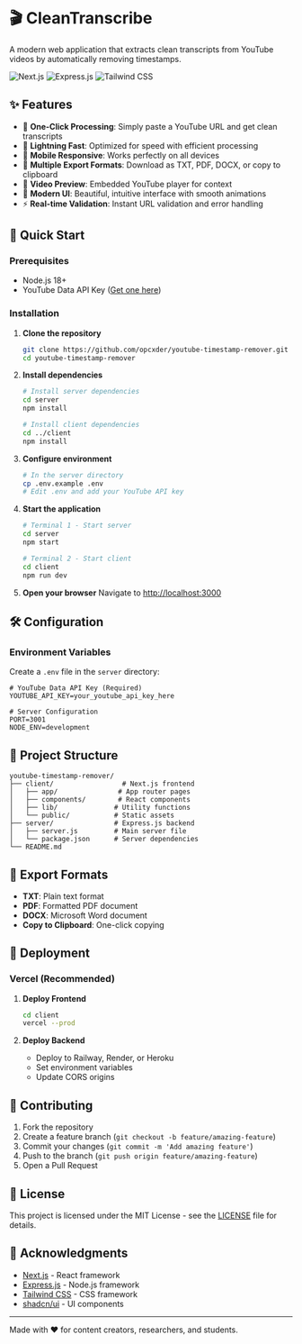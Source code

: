 # 🎬 CleanTranscribe

A modern web application that extracts clean transcripts from YouTube videos by automatically removing timestamps.

![Next.js](https://img.shields.io/badge/Next.js-14.2.5-black?style=for-the-badge&logo=next.js)
![Express.js](https://img.shields.io/badge/Express.js-4.19.2-green?style=for-the-badge&logo=express)
![Tailwind CSS](https://img.shields.io/badge/Tailwind_CSS-3.4.1-blue?style=for-the-badge&logo=tailwind-css)

## ✨ Features

- 🎯 **One-Click Processing**: Simply paste a YouTube URL and get clean transcripts
- 🚀 **Lightning Fast**: Optimized for speed with efficient processing
- 📱 **Mobile Responsive**: Works perfectly on all devices
- 💾 **Multiple Export Formats**: Download as TXT, PDF, DOCX, or copy to clipboard
- 🎥 **Video Preview**: Embedded YouTube player for context
- 🎨 **Modern UI**: Beautiful, intuitive interface with smooth animations
- ⚡ **Real-time Validation**: Instant URL validation and error handling

## 🚀 Quick Start

### Prerequisites

- Node.js 18+
- YouTube Data API Key ([Get one here](https://console.developers.google.com/))

### Installation

1. **Clone the repository**
   ```bash
   git clone https://github.com/opcxder/youtube-timestamp-remover.git
   cd youtube-timestamp-remover
   ```

2. **Install dependencies**
   ```bash
   # Install server dependencies
   cd server
   npm install
   
   # Install client dependencies
   cd ../client
   npm install
   ```

3. **Configure environment**
   ```bash
   # In the server directory
   cp .env.example .env
   # Edit .env and add your YouTube API key
   ```

4. **Start the application**
   ```bash
   # Terminal 1 - Start server
   cd server
   npm start
   
   # Terminal 2 - Start client
   cd client
   npm run dev
   ```

5. **Open your browser**
   Navigate to [http://localhost:3000](http://localhost:3000)

## 🛠️ Configuration

### Environment Variables

Create a `.env` file in the `server` directory:

```env
# YouTube Data API Key (Required)
YOUTUBE_API_KEY=your_youtube_api_key_here

# Server Configuration
PORT=3001
NODE_ENV=development
```

## 📁 Project Structure

```
youtube-timestamp-remover/
├── client/                 # Next.js frontend
│   ├── app/               # App router pages
│   ├── components/        # React components
│   ├── lib/              # Utility functions
│   └── public/           # Static assets
├── server/               # Express.js backend
│   ├── server.js         # Main server file
│   └── package.json      # Server dependencies
└── README.md
```

## 🎨 Export Formats

- **TXT**: Plain text format
- **PDF**: Formatted PDF document
- **DOCX**: Microsoft Word document
- **Copy to Clipboard**: One-click copying

## 🚀 Deployment

### Vercel (Recommended)

1. **Deploy Frontend**
   ```bash
   cd client
   vercel --prod
   ```

2. **Deploy Backend**
   - Deploy to Railway, Render, or Heroku
   - Set environment variables
   - Update CORS origins

## 🤝 Contributing

1. Fork the repository
2. Create a feature branch (`git checkout -b feature/amazing-feature`)
3. Commit your changes (`git commit -m 'Add amazing feature'`)
4. Push to the branch (`git push origin feature/amazing-feature`)
5. Open a Pull Request

## 📝 License

This project is licensed under the MIT License - see the [LICENSE](LICENSE) file for details.

## 🙏 Acknowledgments

- [Next.js](https://nextjs.org/) - React framework
- [Express.js](https://expressjs.com/) - Node.js framework
- [Tailwind CSS](https://tailwindcss.com/) - CSS framework
- [shadcn/ui](https://ui.shadcn.com/) - UI components

---

Made with ❤️ for content creators, researchers, and students.